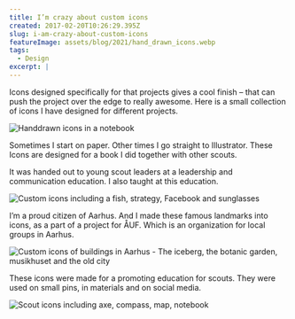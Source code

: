 ```yaml
---
title: I’m crazy about custom icons
created: 2017-02-20T10:26:29.395Z
slug: i-am-crazy-about-custom-icons
featureImage: assets/blog/2021/hand_drawn_icons.webp
tags:
  - Design
excerpt: |
---
```


Icons designed specifically for that projects gives a cool finish – that can push the project over the edge to really awesome. Here is a small collection of icons I have designed for different projects.

![Handdrawn icons in a notebook](/assets/blog/2021/hand_drawn_icons.webp)

Sometimes I start on paper. Other times I go straight to Illustrator. These Icons are designed for a book I did together with other scouts.

It was handed out to young scout leaders at a leadership and communication education. I also taught at this education.

![Custom icons including a fish, strategy, Facebook and sunglasses](/assets/blog/2021/ULK_custom_icons.webp)

I’m a proud citizen of Aarhus. And I made these famous landmarks into icons, as a part of a project for ÅUF. Which is an organization for local groups in Aarhus.

![Custom icons of buildings in Aarhus - The iceberg, the botanic garden, musikhuset and the old city](/assets/blog/2021/AAUF_aarhus_icons.webp)

These icons were made for a promoting education for scouts. They were used on small pins, in materials and on social media.

![Scout icons including axe, compass, map, notebook](/assets/blog/2021/Scout_icons.webp)
